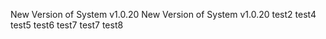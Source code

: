 New Version of System v1.0.20
New Version of System v1.0.20
test2
test4
test5 
test6 
test7 
test7 
test8 
